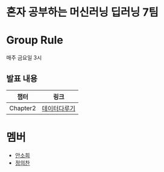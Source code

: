 # 혼자 공부하는 머신러닝 딥러닝 7팀

# Group Rule
매주 금요일 3시

## 발표 내용
|챕터|링크|
|---|---|
|Chapter2|[데이터다루기]()| https://velog.io/@wjddmlcks22/CH02-데이터다루기


# 멤버
- [안소희](https://github.com/soheean1370)
- [정의찬](https://github.com/JEuichan)

